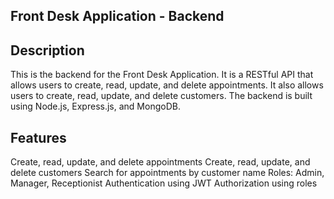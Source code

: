 ## Front Desk Application - Backend
## Description
This is the backend for the Front Desk Application. It is a RESTful API that allows users to create, read, update, and delete appointments. It also allows users to create, read, update, and delete customers. The backend is built using Node.js, Express.js, and MongoDB.

## Features
Create, read, update, and delete appointments
Create, read, update, and delete customers
Search for appointments by customer name
Roles: Admin, Manager, Receptionist
Authentication using JWT
Authorization using roles
